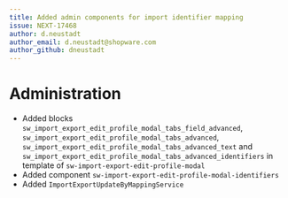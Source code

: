 ```yaml
---
title: Added admin components for import identifier mapping
issue: NEXT-17468
author: d.neustadt
author_email: d.neustadt@shopware.com
author_github: dneustadt
---
```

# Administration
* Added blocks `sw_import_export_edit_profile_modal_tabs_field_advanced`, `sw_import_export_edit_profile_modal_tabs_advanced`, `sw_import_export_edit_profile_modal_tabs_advanced_text` and `sw_import_export_edit_profile_modal_tabs_advanced_identifiers` in template of `sw-import-export-edit-profile-modal`
* Added component `sw-import-export-edit-profile-modal-identifiers`
* Added `ImportExportUpdateByMappingService`
